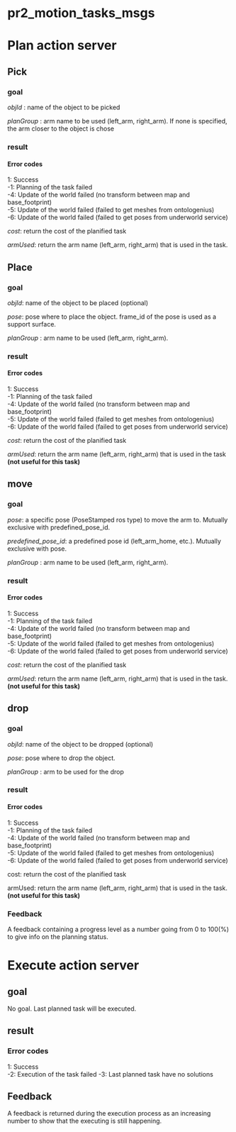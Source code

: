 # pr2_motion_tasks_msgs

# Plan action server
## Pick
### goal
*objId* : name of the object to be picked

*planGroup* : arm name to be used (left_arm, right_arm). If none is specified, the arm closer to the object is chose

### result
#### Error codes
1: Success  
-1:	Planning of the task failed   
-4:	Update of the world failed (no transform between map and base_footprint)  
-5:	Update of the world failed (failed to get meshes from ontologenius)  
-6:	Update of the world failed (failed to get poses from underworld service)  

*cost*: return the cost of the planified task

*armUsed*: return the arm name (left_arm, right_arm) that is used in the task.

## Place
### goal
*objId*: name of the object to be placed (optional)

*pose*: pose where to place the object. frame_id of the pose is used as a support surface.

*planGroup* : arm name to be used (left_arm, right_arm).

### result
#### Error codes
1: Success  
-1:	Planning of the task failed   
-4:	Update of the world failed (no transform between map and base_footprint)  
-5:	Update of the world failed (failed to get meshes from ontologenius)  
-6:	Update of the world failed (failed to get poses from underworld service)  

*cost*: return the cost of the planified task

*armUsed*: return the arm name (left_arm, right_arm) that is used in the task **(not useful for this task)**


## move
### goal
*pose*: a specific pose (PoseStamped ros type) to move the arm to. Mutually exclusive with predefined_pose_id.

*predefined_pose_id*: a predefined pose id (left_arm_home, etc.). Mutually exclusive with pose.

*planGroup* : arm name to be used (left_arm, right_arm).

### result
#### Error codes
1: Success  
-1:	Planning of the task failed   
-4:	Update of the world failed (no transform between map and base_footprint)  
-5:	Update of the world failed (failed to get meshes from ontologenius)  
-6:	Update of the world failed (failed to get poses from underworld service)  

*cost*: return the cost of the planified task

*armUsed*: return the arm name (left_arm, right_arm) that is used in the task. **(not useful for this task)**

## drop
### goal
*objId*: name of the object to be dropped (optional)

*pose*: pose where to drop the object. 

*planGroup* : arm to be used for the drop

### result
#### Error codes
1: Success  
-1:	Planning of the task failed   
-4:	Update of the world failed (no transform between map and base_footprint)  
-5:	Update of the world failed (failed to get meshes from ontologenius)  
-6:	Update of the world failed (failed to get poses from underworld service)  

cost: return the cost of the planified task

armUsed: return the arm name (left_arm, right_arm) that is used in the task. **(not useful for this task)**

### Feedback
A feedback containing a progress level as a number going from 0 to 100(%) to give info on the planning status.



# Execute action server
## goal
No goal. Last planned task will be executed.
## result
### Error codes
1: Success  
-2:	Execution of the task failed
-3:	Last planned task have no solutions

## Feedback
A feedback is returned during the execution process as an increasing number to show that the executing is still happening.
